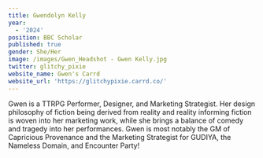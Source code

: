 ```yaml
---
title: Gwendolyn Kelly
year:
  - '2024'
position: BBC Scholar
published: true
gender: She/Her
image: /images/Gwen_Headshot - Gwen Kelly.jpg
twitter: glitchy_pixie
website_name: Gwen's Carrd
website_url: 'https://glitchypixie.carrd.co/'
---
```


Gwen is a TTRPG Performer, Designer, and Marketing Strategist. Her design philosophy of fiction being derived from reality and reality informing fiction is woven into her marketing work, while she brings a balance of comedy and tragedy into her performances. Gwen is most notably the GM of Capricious Provenance and the Marketing Strategist for GUDIYA, the Nameless Domain, and Encounter Party!
